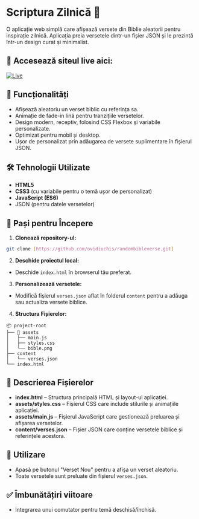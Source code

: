 # Scriptura Zilnică 🌱

O aplicație web simplă care afișează versete din Biblie aleatorii pentru inspirație zilnică. Aplicația preia versetele dintr-un fișier JSON și le prezintă într-un design curat și minimalist.

## 🚨 Accesează siteul live aici:

[![Live](https://img.shields.io/badge/Vezi_live-uncuvant.ro-brightgreen?style=for-the-badge)](http://uncuvant.ro)

## 🌟 Funcționalități
- Afișează aleatoriu un verset biblic cu referința sa.
- Animație de fade-in lină pentru tranzițiile versetelor.
- Design modern, receptiv, folosind CSS Flexbox și variabile personalizate.
- Optimizat pentru mobil și desktop.
- Ușor de personalizat prin adăugarea de versete suplimentare în fișierul JSON.

## 🛠️ Tehnologii Utilizate
- **HTML5**
- **CSS3** (cu variabile pentru o temă ușor de personalizat)
- **JavaScript (ES6)**
- JSON (pentru datele versetelor)

## 🚀 Pași pentru Începere

1. **Clonează repository-ul:**

```bash
git clone [https://github.com/ovidiuchis/randombibleverse.git]
```

2. **Deschide proiectul local:**

- Deschide `index.html` în browserul tău preferat.

3. **Personalizează versetele:**

- Modifică fișierul `verses.json` aflat în folderul `content` pentru a adăuga sau actualiza versete biblice.

4. **Structura Fișierelor:**

```
📦 project-root
├── 📂 assets
│   ├── main.js
│   ├── styles.css
│   └── bible.png
├── content
│   └── verses.json
└── index.html
```

## 📂 Descrierea Fișierelor

- **index.html** – Structura principală HTML și layout-ul aplicației.
- **assets/styles.css** – Fișierul CSS care include stilurile și animațiile aplicației.
- **assets/main.js** – Fișierul JavaScript care gestionează preluarea și afișarea versetelor.
- **content/verses.json** – Fișier JSON care conține versetele biblice și referințele acestora.

## 🎯 Utilizare
- Apasă pe butonul "Verset Nou" pentru a afișa un verset aleatoriu.
- Toate versetele sunt preluate din fișierul `verses.json`.

## ✅ Îmbunătățiri viitoare
- Integrarea unui comutator pentru temă deschisă/închisă.
